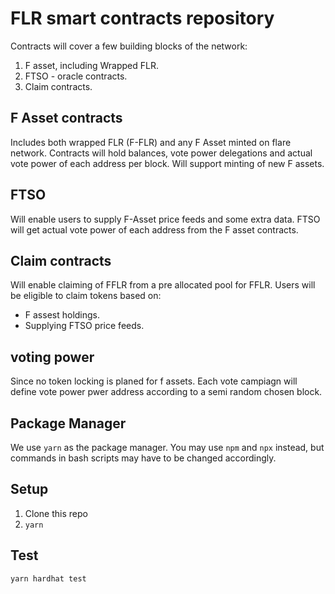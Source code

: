 # FLR smart contracts repository

Contracts will cover a few building blocks of the network:

1. F asset, including Wrapped FLR.
3. FTSO - oracle contracts.
4. Claim contracts.

## F Asset contracts 
Includes both wrapped FLR (F-FLR) and any F Asset minted on flare network. Contracts will hold balances, vote power delegations and actual vote power of each address per block. Will support minting of new F assets.

## FTSO 
Will enable users to supply F-Asset price feeds and some extra data. FTSO will get actual vote power of each address from the F asset contracts.

## Claim contracts
Will enable claiming of FFLR from a pre allocated pool for FFLR. Users will be eligible to claim tokens based on:
- F assest holdings.
- Supplying FTSO price feeds.

## voting power
Since no token locking is planed for f assets. Each vote campiagn will define vote power pwer address according to a semi random chosen block.

## Package Manager
We use `yarn` as the package manager. You may use `npm` and `npx` instead, but commands in bash scripts may have to be changed accordingly.

## Setup
1. Clone this repo
2. `yarn`

## Test
`yarn hardhat test`
